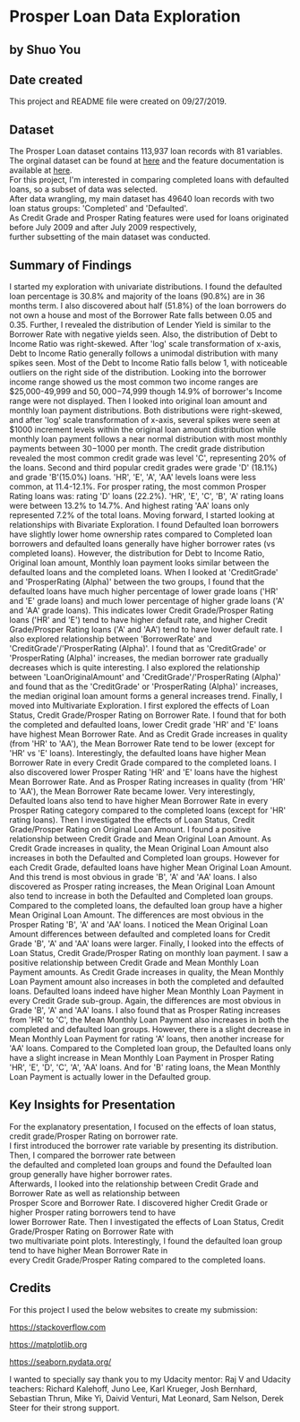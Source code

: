 # Prosper Loan Data Exploration
## by Shuo You

## Date created
This project and README file were created on 09/27/2019.

## Dataset

The Prosper Loan dataset contains 113,937 loan records with 81 variables. <br />
The orginal dataset can be found at [here](https://s3.amazonaws.com/udacity-hosted-downloads/ud651/prosperLoanData.csv)
and the feature documentation is available at [here](https://docs.google.com/spreadsheets/d/1gDyi_L4UvIrLTEC6Wri5nbaMmkGmLQBk-Yx3z0XDEtI/edit#gid=0 "Prosper Load variable data dictionary"). <br />
For this project, I'm interested in comparing completed loans with defaulted loans, so a subset of data was selected. <br />
After data wrangling, my main dataset has 49640 loan records with two loan status groups: 'Completed' and 'Defaulted'. <br />
As Credit Grade and Prosper Rating features were used for loans originated before July 2009 and after July 2009 respectively, <br />
further subsetting of the main dataset was conducted. <br />

## Summary of Findings

I started my exploration with univariate distributions. I found the defaulted loan percentage is 30.8% and majority of the loans (90.8%) are in 36 months term. I also discovered about half (51.8%) of the loan borrowers do not own a house and most of the Borrower Rate falls between 0.05 and 0.35. Further, I revealed the distribution of Lender Yield is similar to the Borrower Rate with negative yields seen. Also, the distribution of Debt to Income Ratio was right-skewed. After 'log' scale transformation of x-axis, Debt to Income Ratio generally follows a unimodal distribution with many spikes seen. Most of the Debt to Income Ratio falls below 1, with noticeable outliers on the right side of the distribution. Looking into the borrower income range showed us the most common two income ranges are $25,000-49,999 and $50,000-$74,999 though 14.9% of borrower's Income range were not displayed. Then I looked into original loan amount and monthly loan payment distributions. Both distributions were right-skewed, and after 'log' scale transformation of x-axis, several spikes were seen at $1000 increment levels within the original loan amount distribution while monthly loan payment follows a near normal distribution with most monthly payments between $30-$1000 per month. The credit grade distribution revealed the most common credit grade was level 'C', representing 20% of the loans. Second and third popular credit grades were grade 'D' (18.1%) and grade 'B'(15.0%) loans. 'HR', 'E', 'A', 'AA' levels loans were less common, at 11.4-12.1%. For prosper rating, the most common Prosper Rating loans was: rating 'D' loans (22.2%). 'HR', 'E', 'C', 'B', 'A' rating loans were between 13.2% to 14.7%. And highest rating 'AA' loans only represented 7.2% of the total loans. Moving forward, I started looking at relationships with Bivariate Exploration. I found Defaulted loan borrowers have slightly lower home ownership rates compared to Completed loan borrowers and defaulted loans generally have higher borrower rates (vs completed loans). However, the distribution for Debt to Income Ratio, Original loan amount, Monthly loan payment looks similar between the defaulted loans and the completed loans. When I looked at 'CreditGrade' and 'ProsperRating (Alpha)' between the two groups, I found that the defaulted loans have much higher percentage of lower grade loans ('HR' and 'E' grade loans) and much lower percentage of higher grade loans ('A' and 'AA' grade loans). This indicates lower Credit Grade/Prosper Rating loans ('HR' and 'E') tend to have higher default rate, and higher Credit Grade/Prosper Rating loans ('A' and 'AA') tend to have lower default rate. I also explored relationship between 'BorrowerRate' and 'CreditGrade'/'ProsperRating (Alpha)'. I found that as 'CreditGrade' or 'ProsperRating (Alpha)' increases, the median borrower rate gradually decreases which is quite interesting. I also explored the relationship between 'LoanOriginalAmount' and 'CreditGrade'/'ProsperRating (Alpha)' and found that as the 'CreditGrade' or 'ProsperRating (Alpha)' increases, the median original loan amount forms a general increases trend. Finally, I moved into Multivariate Exploration. I first explored the effects of Loan Status, Credit Grade/Prosper Rating on Borrower Rate. I found that for both the completed and defaulted loans, lower Credit grade 'HR' and 'E' loans have highest Mean Borrower Rate. And as Credit Grade increases in quality (from 'HR' to 'AA'), the Mean Borrower Rate tend to be lower (except for 'HR' vs 'E' loans). Interestingly, the defaulted loans have higher Mean Borrower Rate in every Credit Grade compared to the completed loans. I also discovered lower Prosper Rating 'HR' and 'E' loans have the highest Mean Borrower Rate. And as Prosper Rating increases in quality (from 'HR' to 'AA'), the Mean Borrower Rate became lower. Very interestingly, Defaulted loans also tend to have higher Mean Borrower Rate in every Prosper Rating category compared to the completed loans (except for 'HR' rating loans). Then I investigated the effects of Loan Status, Credit Grade/Prosper Rating on Original Loan Amount. I found a positive relationship between Credit Grade and Mean Original Loan Amount. As Credit Grade increases in quality, the Mean Original Loan Amount also increases in both the Defaulted and Completed loan groups. However for each Credit Grade, defaulted loans have higher Mean Original Loan Amount. And this trend is most obvious in grade 'B', 'A' and 'AA' loans. I also discovered as Prosper rating increases, the Mean Original Loan Amount also tend to increase in both the Defaulted and Completed loan groups. Compared to the completed loans, the defaulted loan group have a higher Mean Original Loan Amount. The differences are most obvious in the Prosper Rating 'B', 'A' and 'AA' loans. I noticed the Mean Original Loan Amount differences between defaulted and completed loans for Credit Grade 'B', 'A' and 'AA' loans were larger. Finally, I looked into the effects of Loan Status, Credit Grade/Prosper Rating on monthly loan payment. I saw a positive relationship between Credit Grade and Mean Monthly Loan Payment amounts. As Credit Grade increases in quality, the Mean Monthly Loan Payment amount also increases in both the completed and defaulted loans. Defaulted loans indeed have higher Mean Monthly Loan Payment in every Credit Grade sub-group. Again, the differences are most obvious in Grade 'B', 'A' and 'AA' loans. I also found that as Prosper Rating increases from 'HR' to 'C', the Mean Monthly Loan Payment also increases in both the completed and defaulted loan groups. However, there is a slight decrease in Mean Monthly Loan Payment for rating 'A' loans, then another increase for 'AA' loans. Compared to the Completed loan group, the Defaulted loans only have a slight increase in Mean Monthly Loan Payment in Prosper Rating 'HR', 'E', 'D', 'C', 'A', 'AA' loans. And for 'B' rating loans, the Mean Monthly Loan Payment is actually lower in the Defaulted group.  


## Key Insights for Presentation

For the explanatory presentation, I focused on the effects of loan status, credit grade/Prosper Rating on borrower rate. <br />
I first introduced the borrower rate variable by presenting its distribution. Then, I compared the borrower rate between <br />
the defaulted and completed loan groups and found the Defaulted loan group generally have higher borrower rates. <br />
Afterwards, I looked into the relationship between Credit Grade and Borrower Rate as well as relationship between <br />
Prosper Score and Borrower Rate. I discovered higher Credit Grade or higher Prosper rating borrowers tend to have <br />
lower Borrower Rate. Then I investigated the effects of Loan Status, Credit Grade/Prosper Rating on Borrower Rate with <br />
two multivariate point plots. Interestingly, I found the defaulted loan group tend to have higher Mean Borrower Rate in  <br />
every Credit Grade/Prosper Rating compared to the completed loans.


## Credits

For this project I used the below websites to create my submission:

https://stackoverflow.com

https://matplotlib.org

https://seaborn.pydata.org/

I wanted to specially say thank you to my Udacity mentor: Raj V and Udacity teachers: Richard Kalehoff, Juno Lee,
Karl Krueger, Josh Bernhard, Sebastian Thrun, Mike Yi, Daivid Venturi, Mat Leonard, Sam Nelson, Derek Steer for their strong support.
